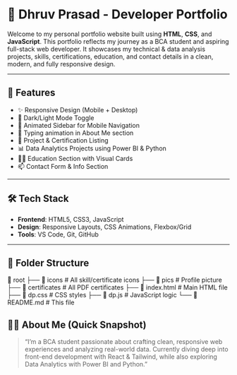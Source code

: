 # 💼 Dhruv Prasad - Developer Portfolio

Welcome to my personal portfolio website built using **HTML**, **CSS**, and **JavaScript**. This portfolio reflects my journey as a BCA student and aspiring full-stack web developer. It showcases my technical & data analysis projects, skills, certifications, education, and contact details in a clean, modern, and fully responsive design.

---

## 🚀 Features

- ✨ Responsive Design (Mobile + Desktop)
- 🌙 Dark/Light Mode Toggle
- 🔄 Animated Sidebar for Mobile Navigation
- 🧠 Typing animation in About Me section
- 📜 Project & Certification Listing
- 📊 Data Analytics Projects using Power BI & Python
- 👨‍🎓 Education Section with Visual Cards
- 📫 Contact Form & Info Section

---


## 🛠️ Tech Stack

- **Frontend**: HTML5, CSS3, JavaScript
- **Design**: Responsive Layouts, CSS Animations, Flexbox/Grid
- **Tools**: VS Code, Git, GitHub

---

## 📁 Folder Structure

📂 root
├── 📁 icons # All skill/certificate icons
├── 📁 pics # Profile picture
├── 📁 certificates # All PDF certificates
├── 📄 index.html # Main HTML file
├── 📄 dp.css # CSS styles
├── 📄 dp.js # JavaScript logic
└── 📄 README.md # This file


## 🧑‍💼 About Me (Quick Snapshot)

> “I’m a BCA student passionate about crafting clean, responsive web experiences and analyzing real-world data. Currently diving deep into front-end development with React & Tailwind, while also exploring Data Analytics with Power BI and Python.”
